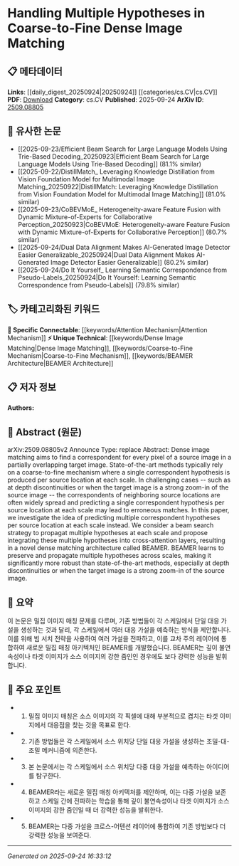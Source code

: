 <!-- KEYWORD_LINKING_METADATA:
{
  "processed_timestamp": "2025-09-24T16:33:12.669895",
  "vocabulary_version": "1.0",
  "selected_keywords": [
    "Dense Image Matching",
    "Coarse-to-Fine Mechanism",
    "Attention Mechanism",
    "BEAMER Architecture"
  ],
  "rejected_keywords": [],
  "similarity_scores": {
    "Dense Image Matching": 0.78,
    "Coarse-to-Fine Mechanism": 0.72,
    "Attention Mechanism": 0.8,
    "BEAMER Architecture": 0.75
  },
  "extraction_method": "AI_prompt_based",
  "budget_applied": true,
  "candidates_json": {
    "candidates": [
      {
        "surface": "Dense Image Matching",
        "canonical": "Dense Image Matching",
        "aliases": [
          "Dense Matching",
          "Pixel Correspondence"
        ],
        "category": "unique_technical",
        "rationale": "This is a specific technique central to the paper, offering unique insights into image processing tasks.",
        "novelty_score": 0.75,
        "connectivity_score": 0.65,
        "specificity_score": 0.85,
        "link_intent_score": 0.78
      },
      {
        "surface": "Coarse-to-Fine Mechanism",
        "canonical": "Coarse-to-Fine Mechanism",
        "aliases": [
          "Hierarchical Matching",
          "Multi-Scale Approach"
        ],
        "category": "unique_technical",
        "rationale": "This technique is crucial for understanding the hierarchical processing approach in image matching.",
        "novelty_score": 0.68,
        "connectivity_score": 0.6,
        "specificity_score": 0.8,
        "link_intent_score": 0.72
      },
      {
        "surface": "Cross-Attention Layers",
        "canonical": "Attention Mechanism",
        "aliases": [
          "Cross Attention"
        ],
        "category": "specific_connectable",
        "rationale": "Links to existing concepts in neural network architectures, enhancing understanding of attention mechanisms.",
        "novelty_score": 0.55,
        "connectivity_score": 0.85,
        "specificity_score": 0.7,
        "link_intent_score": 0.8
      },
      {
        "surface": "BEAMER",
        "canonical": "BEAMER Architecture",
        "aliases": [
          "BEAMER Model"
        ],
        "category": "unique_technical",
        "rationale": "Introduces a novel architecture that may become a reference point for future research in dense matching.",
        "novelty_score": 0.8,
        "connectivity_score": 0.5,
        "specificity_score": 0.9,
        "link_intent_score": 0.75
      }
    ],
    "ban_list_suggestions": [
      "method",
      "hypothesis",
      "scale"
    ]
  },
  "decisions": [
    {
      "candidate_surface": "Dense Image Matching",
      "resolved_canonical": "Dense Image Matching",
      "decision": "linked",
      "scores": {
        "novelty": 0.75,
        "connectivity": 0.65,
        "specificity": 0.85,
        "link_intent": 0.78
      }
    },
    {
      "candidate_surface": "Coarse-to-Fine Mechanism",
      "resolved_canonical": "Coarse-to-Fine Mechanism",
      "decision": "linked",
      "scores": {
        "novelty": 0.68,
        "connectivity": 0.6,
        "specificity": 0.8,
        "link_intent": 0.72
      }
    },
    {
      "candidate_surface": "Cross-Attention Layers",
      "resolved_canonical": "Attention Mechanism",
      "decision": "linked",
      "scores": {
        "novelty": 0.55,
        "connectivity": 0.85,
        "specificity": 0.7,
        "link_intent": 0.8
      }
    },
    {
      "candidate_surface": "BEAMER",
      "resolved_canonical": "BEAMER Architecture",
      "decision": "linked",
      "scores": {
        "novelty": 0.8,
        "connectivity": 0.5,
        "specificity": 0.9,
        "link_intent": 0.75
      }
    }
  ]
}
-->

# Handling Multiple Hypotheses in Coarse-to-Fine Dense Image Matching

## 📋 메타데이터

**Links**: [[daily_digest_20250924|20250924]] [[categories/cs.CV|cs.CV]]
**PDF**: [Download](https://arxiv.org/pdf/2509.08805.pdf)
**Category**: cs.CV
**Published**: 2025-09-24
**ArXiv ID**: [2509.08805](https://arxiv.org/abs/2509.08805)

## 🔗 유사한 논문
- [[2025-09-23/Efficient Beam Search for Large Language Models Using Trie-Based Decoding_20250923|Efficient Beam Search for Large Language Models Using Trie-Based Decoding]] (81.1% similar)
- [[2025-09-22/DistillMatch_ Leveraging Knowledge Distillation from Vision Foundation Model for Multimodal Image Matching_20250922|DistillMatch: Leveraging Knowledge Distillation from Vision Foundation Model for Multimodal Image Matching]] (81.0% similar)
- [[2025-09-23/CoBEVMoE_ Heterogeneity-aware Feature Fusion with Dynamic Mixture-of-Experts for Collaborative Perception_20250923|CoBEVMoE: Heterogeneity-aware Feature Fusion with Dynamic Mixture-of-Experts for Collaborative Perception]] (80.7% similar)
- [[2025-09-24/Dual Data Alignment Makes AI-Generated Image Detector Easier Generalizable_20250924|Dual Data Alignment Makes AI-Generated Image Detector Easier Generalizable]] (80.2% similar)
- [[2025-09-24/Do It Yourself_ Learning Semantic Correspondence from Pseudo-Labels_20250924|Do It Yourself: Learning Semantic Correspondence from Pseudo-Labels]] (79.8% similar)

## 🏷️ 카테고리화된 키워드
**🔗 Specific Connectable**: [[keywords/Attention Mechanism|Attention Mechanism]]
**⚡ Unique Technical**: [[keywords/Dense Image Matching|Dense Image Matching]], [[keywords/Coarse-to-Fine Mechanism|Coarse-to-Fine Mechanism]], [[keywords/BEAMER Architecture|BEAMER Architecture]]

## 📋 저자 정보

**Authors:** 

## 📄 Abstract (원문)

arXiv:2509.08805v2 Announce Type: replace 
Abstract: Dense image matching aims to find a correspondent for every pixel of a source image in a partially overlapping target image. State-of-the-art methods typically rely on a coarse-to-fine mechanism where a single correspondent hypothesis is produced per source location at each scale. In challenging cases -- such as at depth discontinuities or when the target image is a strong zoom-in of the source image -- the correspondents of neighboring source locations are often widely spread and predicting a single correspondent hypothesis per source location at each scale may lead to erroneous matches. In this paper, we investigate the idea of predicting multiple correspondent hypotheses per source location at each scale instead. We consider a beam search strategy to propagat multiple hypotheses at each scale and propose integrating these multiple hypotheses into cross-attention layers, resulting in a novel dense matching architecture called BEAMER. BEAMER learns to preserve and propagate multiple hypotheses across scales, making it significantly more robust than state-of-the-art methods, especially at depth discontinuities or when the target image is a strong zoom-in of the source image.

## 📝 요약

이 논문은 밀집 이미지 매칭 문제를 다루며, 기존 방법들이 각 스케일에서 단일 대응 가설을 생성하는 것과 달리, 각 스케일에서 여러 대응 가설을 예측하는 방식을 제안합니다. 이를 위해 빔 서치 전략을 사용하여 여러 가설을 전파하고, 이를 교차 주의 레이어에 통합하여 새로운 밀집 매칭 아키텍처인 BEAMER를 개발했습니다. BEAMER는 깊이 불연속성이나 타겟 이미지가 소스 이미지의 강한 줌인인 경우에도 보다 강력한 성능을 발휘합니다.

## 🎯 주요 포인트

- 1. 밀집 이미지 매칭은 소스 이미지의 각 픽셀에 대해 부분적으로 겹치는 타겟 이미지에서 대응점을 찾는 것을 목표로 한다.
- 2. 기존 방법들은 각 스케일에서 소스 위치당 단일 대응 가설을 생성하는 조밀-대-조밀 메커니즘에 의존한다.
- 3. 본 논문에서는 각 스케일에서 소스 위치당 다중 대응 가설을 예측하는 아이디어를 탐구한다.
- 4. BEAMER라는 새로운 밀집 매칭 아키텍처를 제안하며, 이는 다중 가설을 보존하고 스케일 간에 전파하는 학습을 통해 깊이 불연속성이나 타겟 이미지가 소스 이미지의 강한 줌인일 때 더 강력한 성능을 발휘한다.
- 5. BEAMER는 다중 가설을 크로스-어텐션 레이어에 통합하여 기존 방법보다 더 강력한 성능을 보여준다.


---

*Generated on 2025-09-24 16:33:12*